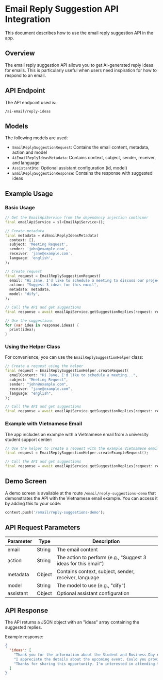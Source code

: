 # Email Reply Suggestion API Integration

This document describes how to use the email reply suggestion API in the app.

## Overview

The email reply suggestion API allows you to get AI-generated reply ideas for emails. This is particularly useful when users need inspiration for how to respond to an email.

## API Endpoint

The API endpoint used is:

```
/ai-email/reply-ideas
```

## Models

The following models are used:

- `EmailReplySuggestionRequest`: Contains the email content, metadata, action and model
- `AiEmailReplyIdeasMetadata`: Contains context, subject, sender, receiver, and language
- `AssistantDto`: Optional assistant configuration (id, model)
- `EmailReplySuggestionResponse`: Contains the response with suggested ideas

## Example Usage

### Basic Usage

```dart
// Get the EmailApiService from the dependency injection container
final emailApiService = sl<EmailApiService>();

// Create metadata
final metadata = AiEmailReplyIdeasMetadata(
  context: [],
  subject: 'Meeting Request',
  sender: 'john@example.com',
  receiver: 'jane@example.com',
  language: 'english',
);

// Create request
final request = EmailReplySuggestionRequest(
  email: "Hi Jane, I'd like to schedule a meeting to discuss our project...",
  action: "Suggest 3 ideas for this email",
  metadata: metadata,
  model: "dify",
);

// Call the API and get suggestions
final response = await emailApiService.getSuggestionReplies(request: request);

// Use the suggestions
for (var idea in response.ideas) {
  print(idea);
}
```

### Using the Helper Class

For convenience, you can use the `EmailReplySuggestionHelper` class:

```dart
// Create a request using the helper
final request = EmailReplySuggestionHelper.createRequest(
  emailContent: "Hi Jane, I'd like to schedule a meeting...",
  subject: "Meeting Request",
  sender: "john@example.com",
  receiver: "jane@example.com",
  language: "english",
);

// Call the API and get suggestions
final response = await emailApiService.getSuggestionReplies(request: request);
```

### Example with Vietnamese Email

The app includes an example with a Vietnamese email from a university student support center:

```dart
// Use the helper to create a request with the example Vietnamese email
final request = EmailReplySuggestionHelper.createExampleRequest();

// Call the API and get suggestions
final response = await emailApiService.getSuggestionReplies(request: request);
```

## Demo Screen

A demo screen is available at the route `/email/reply-suggestions-demo` that demonstrates the API with the Vietnamese email example. You can access it by adding this to your code:

```dart
context.push('/email/reply-suggestions-demo');
```

## API Request Parameters

| Parameter | Type   | Description                                                    |
| --------- | ------ | -------------------------------------------------------------- |
| email     | String | The email content                                              |
| action    | String | The action to perform (e.g., "Suggest 3 ideas for this email") |
| metadata  | Object | Contains context, subject, sender, receiver, language          |
| model     | String | The model to use (e.g., "dify")                                |
| assistant | Object | Optional assistant configuration                               |

## API Response

The API returns a JSON object with an "ideas" array containing the suggested replies.

Example response:

```json
{
  "ideas": [
    "Thank you for the information about the Student and Business Day event. I will register and attend.",
    "I appreciate the details about the upcoming event. Could you provide more information about the participating companies?",
    "Thanks for sharing this opportunity. I'm interested in attending the workshops - are there any specific topics that will be covered?"
  ]
}
```
